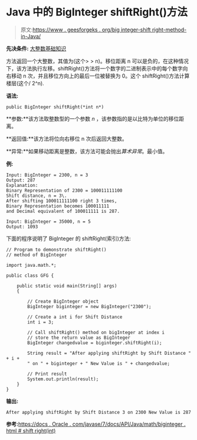 # Java 中的 BigInteger shiftRight()方法

> 原文:[https://www . geesforgeks . org/big integer-shift right-method-in-Java/](https://www.geeksforgeeks.org/biginteger-shiftright-method-in-java/)

**先决条件:** [大整数基础知识](https://www.geeksforgeeks.org/biginteger-class-in-java/)

方法返回一个大整数，其值为(这个> > n)。移位距离 n 可以是负的，在这种情况下，该方法执行左移。shiftRight()方法将一个数字的二进制表示中的每个数字向右移动 n 次，并且移位方向上的最后一位被替换为 0。这个 shiftRight()方法计算楼层(这个/ 2^n).

**语法:**

```
public BigInteger shiftRight(*int n*)
```

**参数:**该方法取整数型的一个参数 *n* ，该参数指的是以比特为单位的移位距离。

**返回值:**该方法将位向右移位 n 次后返回大整数。

**异常:**如果移动距离是整数，该方法可能会抛出*算术异常*。最小值。

**例:**

```
Input: BigInteger = 2300, n = 3
Output: 287
Explanation:
Binary Representation of 2300 = 100011111100
Shift distance, n = 3\. 
After shifting 100011111100 right 3 times,
Binary Representation becomes 100011111
and Decimal equivalent of 100011111 is 287.

Input: BigInteger = 35000, n = 5
Output: 1093

```

下面的程序说明了 BigInteger 的 shiftRight(索引)方法:

```
// Program to demonstrate shiftRight()
// method of BigInteger 

import java.math.*;

public class GFG {

    public static void main(String[] args)
    {

        // Create BigInteger object
        BigInteger biginteger = new BigInteger("2300");

        // Create a int i for Shift Distance
        int i = 3;

        // Call shiftRight() method on bigInteger at index i
        // store the return value as BigInteger
        BigInteger changedvalue = biginteger.shiftRight(i);

        String result = "After applying shiftRight by Shift Distance " + i + 
        " on " + biginteger + " New Value is " + changedvalue;

        // Print result
        System.out.println(result);
    }
}
```

**输出:**

```
After applying shiftRight by Shift Distance 3 on 2300 New Value is 287

```

**参考:**[https://docs . Oracle . com/javase/7/docs/API/Java/math/biginteger . html # shift right(int)](https://docs.oracle.com/javase/7/docs/api/java/math/BigInteger.html#shiftRight(int))